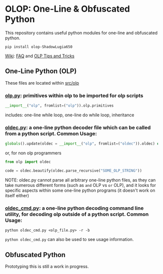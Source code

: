 # OLOP: One-Line &amp; Obfuscated Python

This repository contains useful python modules for one-line and obfuscated python.

```
pip install olop-ShadowLugia650
```

[Wiki](https://github.com/ShadowLugia650/olop/wiki): [FAQ](https://github.com/ShadowLugia650/olop/wiki/Frequently-Asked-Questions) and [OLP Tips and Tricks](https://github.com/ShadowLugia650/olop/wiki/OLP-Tips-and-Tricks)

## One-Line Python (OLP)
These files are located within [src/olp](https://github.com/ShadowLugia650/olop/tree/master/src/olp)

### [olp.py](https://github.com/ShadowLugia650/olop/blob/master/src/olp/olp.py): primitives within olp to be imported for olp scripts
```py
__import__("olp", fromlist=("olp")).olp.primitives
```
includes: one-line while loop, one-line do while loop, inheritance

### [oldec.py](https://github.com/ShadowLugia650/olop/blob/master/src/olp/oldec.py): a one-line python decoder file which can be called from a python script. Common Usage:
```py
globals().update(oldec = __import__("olp", fromlist=("oldec")).oldec) or oldec.beautify(oldec.parse_recursive("SOME_OLP_STRING"))
```
or, for non olp programmers
```py
from olp import oldec

code = oldec.beautify(oldec.parse_recursive("SOME_OLP_STRING"))
```
NOTE: oldec.py cannot parse all arbitrary one-line python files, as they can take numerous different forms (such as `and` OLP vs `or` OLP), and it looks for specific aspects within some one-line python programs (it doesn't work on itself either) 

### [oldec_cmd.py](https://github.com/ShadowLugia650/olop/blob/master/src/olp/oldec_cmd.py): a one-line python decoding command line utility, for decoding olp outside of a python script. Common Usage:
```
python oldec_cmd.py <olp_file.py> -r -b
```
`python oldec_cmd.py` can also be used to see usage information.

## Obfuscated Python
Prototyping this is still a work in progress.
